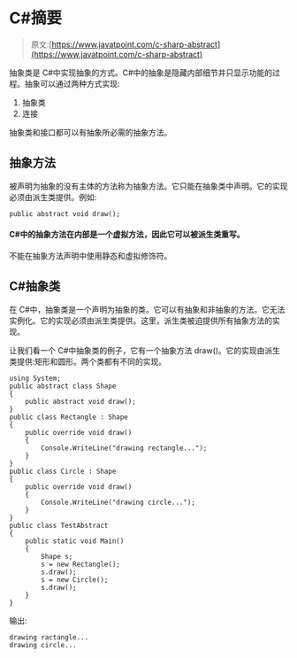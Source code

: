 # C#摘要

> 原文:[https://www.javatpoint.com/c-sharp-abstract](https://www.javatpoint.com/c-sharp-abstract)

抽象类是 C#中实现抽象的方式。C#中的抽象是隐藏内部细节并只显示功能的过程。抽象可以通过两种方式实现:

1.  抽象类
2.  连接

抽象类和接口都可以有抽象所必需的抽象方法。

## 抽象方法

被声明为抽象的没有主体的方法称为抽象方法。它只能在抽象类中声明。它的实现必须由派生类提供。例如:

```
public abstract void draw();

```

#### C#中的抽象方法在内部是一个虚拟方法，因此它可以被派生类重写。

不能在抽象方法声明中使用静态和虚拟修饰符。

## C#抽象类

在 C#中，抽象类是一个声明为抽象的类。它可以有抽象和非抽象的方法。它无法实例化。它的实现必须由派生类提供。这里，派生类被迫提供所有抽象方法的实现。

让我们看一个 C#中抽象类的例子，它有一个抽象方法 draw()。它的实现由派生类提供:矩形和圆形。两个类都有不同的实现。

```
using System;
public abstract class Shape
{
    public abstract void draw();
}
public class Rectangle : Shape
{
    public override void draw()
    {
        Console.WriteLine("drawing rectangle...");
    }
}
public class Circle : Shape
{
    public override void draw()
    {
        Console.WriteLine("drawing circle...");
    }
}
public class TestAbstract
{
    public static void Main()
    {
        Shape s;
        s = new Rectangle();
        s.draw();
        s = new Circle();
        s.draw();
    }
}

```

输出:

```
drawing ractangle...
drawing circle...

```